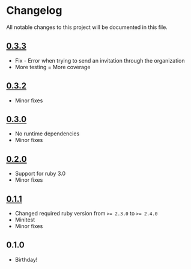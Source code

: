 # Changelog

All notable changes to this project will be documented in this file.

## [0.3.3]
* Fix - Error when trying to send an invitation through the organization
* More testing = More coverage

## [0.3.2]
* Minor fixes

## [0.3.0]
* No runtime dependencies
* Minor fixes

## [0.2.0]
* Support for ruby 3.0
* Minor fixes

## [0.1.1]
* Changed required ruby version from `>= 2.3.0` to `>= 2.4.0`
* Minitest
* Minor fixes

## 0.1.0
* Birthday!

[0.3.3]: https://github.com/araluce/calendly.rb/compare/v0.3.2...v0.3.3
[0.3.2]: https://github.com/araluce/calendly.rb/compare/v0.3.0...v0.3.2
[0.3.0]: https://github.com/araluce/calendly.rb/compare/v0.2.0...v0.3.0
[0.2.0]: https://github.com/araluce/calendly.rb/compare/v0.1.1...v0.2.0
[0.1.1]: https://github.com/araluce/calendly.rb/compare/v0.1.0...v0.1.1